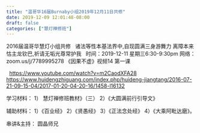 ```yaml
---
title: "温哥华16届Burnaby小组2019年12月11日共修"
date: 2019-12-09 12:01:48-08:00
draft: false
categories: ["慧灯禅修班"]
---
```

2016届温哥华慧灯小组共修
 
诸法等性本基法界中,自现圆满三身游舞力
离障本来怙主龙钦巴,祈请无垢光尊常护我
 
时间：2019-12-11 星期三6:30-9:30pm
网络：zoom.us/j/7789995278
《因果不虚》视频14 第一课

 
https://www.youtube.com/watch?v=m2CaodXFA28
https://www.huidengzhiguang.com/index.php/huideng-jiangtang/2016-07-21-09-15-04/2017-01-20-04-20-16/1458-l16132

学习材料： 
1） 慧灯禅修班教材》（三） 
2）《大圆满前行引导文》

辅助材料： 
1）《百业经》
2）《贤愚经》
3）《正法念处经》
4）《大乘阿毗达磨》。

串讲&主持： 圆晶师兄
